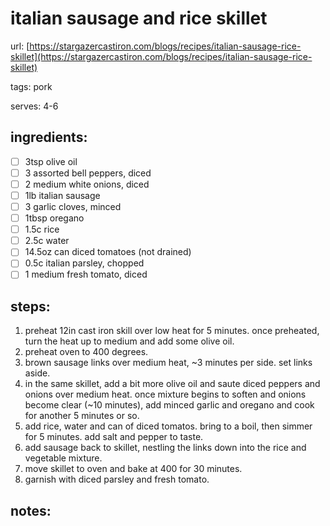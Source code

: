 # italian sausage and rice skillet
url: [https://stargazercastiron.com/blogs/recipes/italian-sausage-rice-skillet](https://stargazercastiron.com/blogs/recipes/italian-sausage-rice-skillet)

tags:  pork

serves: 4-6

## ingredients:
- [ ] 3tsp olive oil
- [ ] 3 assorted bell peppers, diced
- [ ] 2 medium white onions, diced
- [ ] 1lb italian sausage
- [ ] 3 garlic cloves, minced
- [ ] 1tbsp oregano
- [ ] 1.5c rice
- [ ] 2.5c water
- [ ] 14.5oz can diced tomatoes (not drained)
- [ ] 0.5c italian parsley, chopped
- [ ] 1 medium fresh tomato, diced

## steps:
1. preheat 12in cast iron skill over low heat for 5 minutes.  once preheated, turn the heat up to medium and add some olive oil.
2. preheat oven to 400 degrees.
3. brown sausage links over medium heat, ~3 minutes per side.  set links aside.
4. in the same skillet, add a bit more olive oil and saute diced peppers and onions over medium heat.  once mixture begins to soften and onions become clear (~10 minutes), add minced garlic and oregano and cook for another 5 minutes or so.
5. add rice, water and can of diced tomatos.  bring to a boil, then simmer for 5 minutes.  add salt and pepper to taste.
6. add sausage back to skillet, nestling the links down into the rice and vegetable mixture.
7. move skillet to oven and bake at 400 for 30 minutes.
8. garnish with diced parsley and fresh tomato.

## notes:
